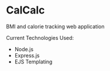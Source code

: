 # CalCalc
BMI and calorie tracking web application

Current Technologies Used: 
<ul>
    <li>Node.js</li>
    <li>Express.js</li>
    <li>EJS Templating</li>
</ul>